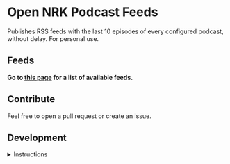 # Open NRK Podcast Feeds
Publishes RSS feeds with the last 10 episodes of every configured podcast, without delay. For personal use.

## Feeds
**Go to [this page](https://sindrel.github.io/nrk-pod-feeds) for a list of available feeds.**

## Contribute
Feel free to open a pull request or create an issue.

## Development
<details>
  <summary>Instructions</summary>

## Getting started
### Install dependencies
```python3 -m pip install -r requirements.txt```

### Build or update podcast feeds
```python3 generate_feeds.py```

## Using the mock API
### Dump local test data for use by mock API
```python3 fetch_test_data.py```

### Toggle use of the mock API
Comment/uncomment the import statement in `generate_feeds.py`.

### Run tests
```pytest -v --disable-warnings --log-cli-level=DEBUG```

</details>
